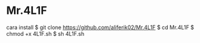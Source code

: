 # Mr.4L1F

cara install
$ git clone https://github.com/aliferik02/Mr.4L1F
$ cd Mr.4L1F
$ chmod +x 4L1F.sh
$ sh 4L1F.sh
